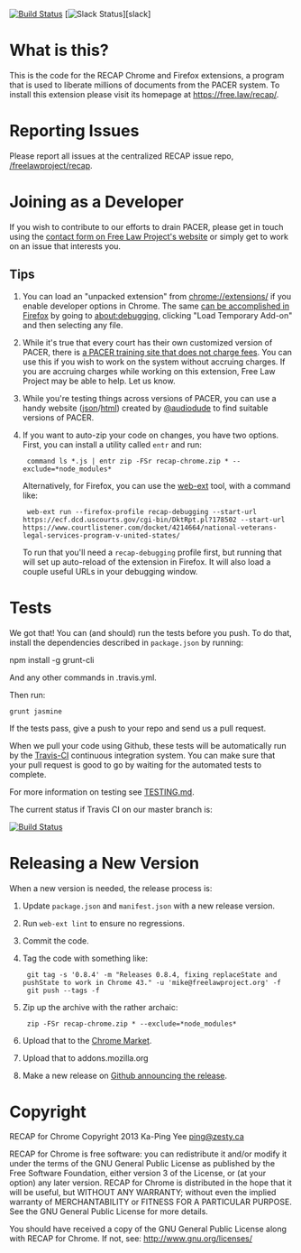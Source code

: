 [![Build Status](https://travis-ci.org/freelawproject/recap-chrome.svg?branch=master)][12]  [![Slack Status](https://join-flp-talk.herokuapp.com/badge.svg)][slack]


What is this?
=============
This is the code for the RECAP Chrome and Firefox extensions, a program that is used to
liberate millions of documents from the PACER system. To install this extension
please visit its homepage at https://free.law/recap/.


Reporting Issues
================
Please report all issues at the centralized RECAP issue repo, [/freelawproject/recap](https://github.com/freelawproject/recap/issues).


Joining as a Developer
======================
If you wish to contribute to our efforts to drain PACER, please get in touch using the [contact form on Free Law Project's website][contact] or simply get to work on an issue that interests you.


Tips
----
1. You can load an "unpacked extension" from [chrome://extensions/][c] if you enable developer options in Chrome. The same [can be accomplished in Firefox][tempff] by going to [about:debugging][abtdbg], clicking "Load Temporary Add-on" and then selecting any file.

1. While it's true that every court has their own customized version of PACER, there is [a PACER training site that does not charge fees][trainwreck]. You can use this if you wish to work on the system without accruing charges. If you are accruing charges while working on this extension, Free Law Project may be able to help. Let us know.

1. While you're testing things across versions of PACER, you can use a handy website ([json][csv-json]/[html][csv-html]) created by [@audiodude][ad] to find suitable versions of PACER.

1. If you want to auto-zip your code on changes, you have two options. First, you can install a utility called `entr` and run:

        command ls *.js | entr zip -FSr recap-chrome.zip * --exclude=*node_modules*
    
    Alternatively, for Firefox, you can use the [web-ext][we] tool, with a command like:
     
        web-ext run --firefox-profile recap-debugging --start-url https://ecf.dcd.uscourts.gov/cgi-bin/DktRpt.pl?178502 --start-url https://www.courtlistener.com/docket/4214664/national-veterans-legal-services-program-v-united-states/
    
    To run that you'll need a `recap-debugging` profile first, but running that will set up auto-reload of the extension in Firefox. It will also load a couple useful URLs in your debugging window.
    
    

Tests
=====
We got that! You can (and should) run the tests before you push. To do that,
install the dependencies described in `package.json` by running:

   npm install -g grunt-cli
   
And any other commands in .travis.yml.

Then run:

    grunt jasmine

If the tests pass, give a push to your repo and send us a pull request.

When we pull your code using Github, these tests will be automatically run by
the [Travis-CI][tci] continuous integration system. You can make sure that your
pull request is good to go by waiting for the automated tests to complete.

For more information on testing see [TESTING.md][testingmd].

The current status if Travis CI on our master branch is:

[![Build Status](https://travis-ci.org/freelawproject/recap-chrome.svg?branch=master)][12]


Releasing a New Version
=======================
When a new version is needed, the release process is:

1. Update `package.json` and `manifest.json` with a new release version.
1. Run `web-ext lint` to ensure no regressions.
1. Commit the code.
1. Tag the code with something like:

        git tag -s '0.8.4' -m "Releases 0.8.4, fixing replaceState and pushState to work in Chrome 43." -u 'mike@freelawproject.org' -f
        git push --tags -f

1. Zip up the archive with the rather archaic:

        zip -FSr recap-chrome.zip * --exclude=*node_modules*

1. Upload that to the [Chrome Market][market].
1. Upload that to addons.mozilla.org
1. Make a new release on [Github announcing the release][ghtags].


Copyright
=========

RECAP for Chrome
Copyright 2013 Ka-Ping Yee <ping@zesty.ca>

RECAP for Chrome is free software: you can redistribute it and/or modify it
under the terms of the GNU General Public License as published by the Free
Software Foundation, either version 3 of the License, or (at your option)
any later version.  RECAP for Chrome is distributed in the hope that it will
be useful, but WITHOUT ANY WARRANTY; without even the implied warranty of
MERCHANTABILITY or FITNESS FOR A PARTICULAR PURPOSE.  See the GNU General
Public License for more details.

You should have received a copy of the GNU General Public License along with
RECAP for Chrome.  If not, see: http://www.gnu.org/licenses/


[1]: https://chrome.google.com/webstore/detail/recap/oiillickanjlaeghobeeknbddaonmjnc
[contact]: http://free.law/contact/
[12]: https://travis-ci.org/freelawproject/recap-chrome
[tci]: https://travis-ci.org/
[trainwreck]: https://dcecf.psc.uscourts.gov/cgi-bin/login.pl
[testingmd]: https://github.com/freelawproject/recap-chrome/blob/master/TESTING.md
[market]: https://chrome.google.com/webstore/developer/edit/oiillickanjlaeghobeeknbddaonmjnc?authuser=3#
[ghtags]: https://github.com/freelawproject/recap-chrome/releases/new
[csv-json]: https://court-version-scraper.herokuapp.com/courts.json
[csv-html]: https://court-version-scraper.herokuapp.com/
[ad]: https://github.com/audiodude
[c]: chrome://extensions/
[we]: https://github.com/mozilla/web-ext/
[abtdbg]: about:debugging
[tempff]: https://developer.mozilla.org/en-US/Add-ons/WebExtensions/Temporary_Installation_in_Firefox
